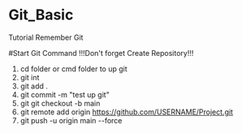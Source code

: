 # Git_Basic
Tutorial Remember Git

#Start Git Command
!!!Don't forget Create Repository!!!
 
1. cd folder or cmd folder to up git
2. git int 
3. git add . 
4. git commit -m "test up git"
5. git git checkout -b main
6. git remote add origin https://github.com/USERNAME/Project.git
7. git push -u origin main --force
